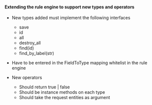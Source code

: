 #### Extending the rule engine to support new types and operators

* New types added must implement the following interfaces

	- save
	- id
	- all
	- destroy_all
	- find(id)
	- find_by_label(str)


* Have to be entered in the FieldToType mapping whitelist in the rule engine

* New operators

	- Should return true | false
	- Should be instance methods on each type
	- Should take the request entities as argument
